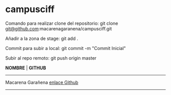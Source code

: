 # campusciff

Comando para realizar clone del repositorio: git clone git@github.com:macarenagaranena/campusciff.git

Añadir a la zona de stage: git add .

Commit para subir a local: git commit -m "Commit Inicial"

Subir al repo remoto: git push origin master

 **NOMBRE** | **GITHUB**
 ___________________________________________
 Macarena Garañena    [enlace Github](https://github.com/macarenagaranena)
 ___________________________________________
